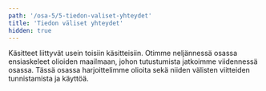```yaml
---
path: '/osa-5/5-tiedon-valiset-yhteydet'
title: 'Tiedon väliset yhteydet'
hidden: true
---
```


Käsitteet liittyvät usein toisiin käsitteisiin. Otimme neljännessä osassa ensiaskeleet olioiden maailmaan, johon tutustumista jatkoimme viidennessä osassa. Tässä osassa harjoittelimme olioita sekä niiden välisten viitteiden tunnistamista ja käyttöä.
